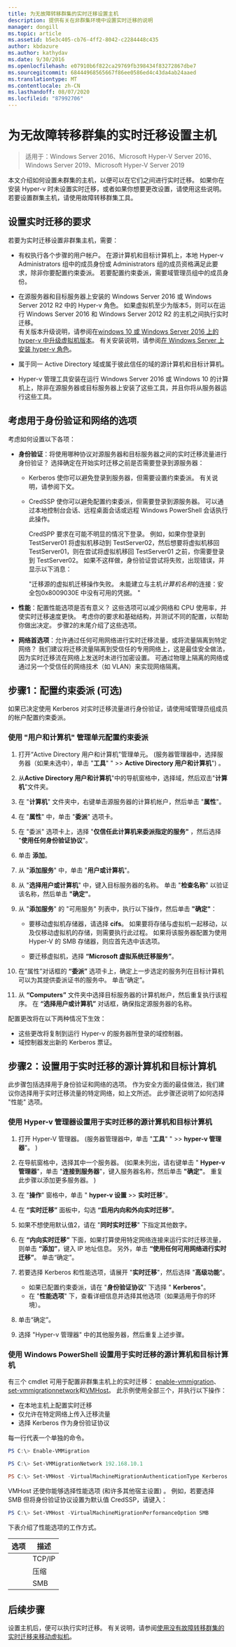 ```yaml
---
title: 为无故障转移群集的实时迁移设置主机
description: 提供有关在非群集环境中设置实时迁移的说明
manager: dongill
ms.topic: article
ms.assetid: b5e3c405-cb76-4ff2-8042-c2284448c435
author: kbdazure
ms.author: kathydav
ms.date: 9/30/2016
ms.openlocfilehash: e07910b6f822ca29769fb398434f83272867dbe7
ms.sourcegitcommit: 68444968565667f86ee0586ed4c43da4ab24aaed
ms.translationtype: MT
ms.contentlocale: zh-CN
ms.lasthandoff: 08/07/2020
ms.locfileid: "87992706"
---
```

# <a name="set-up-hosts-for-live-migration-without-failover-clustering"></a>为无故障转移群集的实时迁移设置主机

>适用于：Windows Server 2016、Microsoft Hyper-V Server 2016、Windows Server 2019、Microsoft Hyper-V Server 2019

本文介绍如何设置未群集的主机，以便可以在它们之间进行实时迁移。 如果你在安装 Hyper-v 时未设置实时迁移，或者如果你想要更改设置，请使用这些说明。 若要设置群集主机，请使用故障转移群集工具。

## <a name="requirements-for-setting-up-live-migration"></a>设置实时迁移的要求

若要为实时迁移设置非群集主机，需要：

-  有权执行各个步骤的用户帐户。 在源计算机和目标计算机上，本地 Hyper-v Administrators 组中的成员身份或 Administrators 组的成员资格满足此要求，除非你要配置约束委派。 若要配置约束委派，需要域管理员组中的成员身份。

- 在源服务器和目标服务器上安装的 Windows Server 2016 或 Windows Server 2012 R2 中的 Hyper-v 角色。 如果虚拟机至少为版本5，则可以在运行 Windows Server 2016 和 Windows Server 2012 R2 的主机之间执行实时迁移。 <br>有关版本升级说明，请参阅在[windows 10 或 Windows Server 2016 上的 hyper-v 中升级虚拟机版本](Upgrade-virtual-machine-version-in-Hyper-V-on-Windows-or-Windows-Server.md)。 有关安装说明，请参阅[在 Windows Server 上安装 hyper-v 角色](../get-started/Install-the-Hyper-V-role-on-Windows-Server.md)。

- 属于同一 Active Directory 域或属于彼此信任的域的源计算机和目标计算机。
- Hyper-v 管理工具安装在运行 Windows Server 2016 或 Windows 10 的计算机上，除非在源服务器或目标服务器上安装了这些工具，并且你将从服务器运行这些工具。

## <a name="consider-options-for-authentication-and-networking"></a>考虑用于身份验证和网络的选项

考虑如何设置以下各项：

-  **身份验证**：将使用哪种协议对源服务器和目标服务器之间的实时迁移流量进行身份验证？ 选择确定在开始实时迁移之前是否需要登录到源服务器：
   - Kerberos 使你可以避免登录到服务器，但需要设置约束委派。 有关说明，请参阅下文。
   - CredSSP 使你可以避免配置约束委派，但需要登录到源服务器。 可以通过本地控制台会话、远程桌面会话或远程 Windows PowerShell 会话执行此操作。

      CredSPP 要求在可能不明显的情况下登录。 例如，如果你登录到 TestServer01 将虚拟机移动到 TestServer02，然后想要将虚拟机移回 TestServer01，则在尝试将虚拟机移回 TestServer01 之前，你需要登录到 TestServer02。 如果不这样做，身份验证尝试将失败，出现错误，并显示以下消息：

      "迁移源的虚拟机迁移操作失败。
      未能建立与主机*计算机名称*的连接：安全包0x8009030E 中没有可用的凭据。 "

-   **性能**：配置性能选项是否有意义？ 这些选项可以减少网络和 CPU 使用率，并使实时迁移速度更快。 考虑你的要求和基础结构，并测试不同的配置，以帮助你做出决定。 步骤2的末尾介绍了这些选项。

-  **网络首选项**：允许通过任何可用网络进行实时迁移流量，或将流量隔离到特定网络？ 我们建议将迁移流量隔离到受信任的专用网络上，这是最佳安全做法，因为实时迁移流在网络上发送时未进行加密设置。 可通过物理上隔离的网络或通过另一个受信任的网络技术（如 VLAN）来实现网络隔离。

## <a name="step-1-configure-constrained-delegation-optional"></a><a name="BKMK_Step1"></a>步骤1：配置约束委派 (可选) 
如果已决定使用 Kerberos 对实时迁移流量进行身份验证，请使用域管理员组成员的帐户配置约束委派。

### <a name="use-the-users-and-computers-snap-in-to-configure-constrained-delegation"></a>使用 "用户和计算机" 管理单元配置约束委派

1.  打开“Active Directory 用户和计算机”管理单元。  (服务器管理器中，选择服务器（如果未选中），单击 "**工具**" "  >>  **Active Directory 用户和计算机**") 。

2.  从**Active Directory 用户和计算机**"中的导航窗格中，选择域，然后双击"**计算机**"文件夹。

3.  在 "**计算机**" 文件夹中，右键单击源服务器的计算机帐户，然后单击 "**属性**"。

4.  在 "**属性**" 中，单击 "**委派**" 选项卡。

5.  在 "委派" 选项卡上，选择 "**仅信任此计算机来委派指定的服务"** ，然后选择 "**使用任何身份验证协议**"。

6.  单击 **添加**。

7.  从 "**添加服务**" 中，单击 "**用户或计算机**"。

8.  从 "**选择用户或计算机**" 中，键入目标服务器的名称。 单击 "**检查名称**" 以验证该名称，然后单击 **"确定"**。

9. 从 "**添加服务**" 的 "可用服务" 列表中，执行以下操作，然后单击 **"确定"**：

    -   要移动虚拟机存储器，请选择 **cifs**。 如果要将存储与虚拟机一起移动，以及仅移动虚拟机的存储，则需要执行此过程。 如果将该服务器配置为使用 Hyper-V 的 SMB 存储器，则应首先选中该选项。

    -   要迁移虚拟机，选择 **“Microsoft 虚拟系统迁移服务”**。

10. 在“属性”对话框的 **“委派”** 选项卡上，确定上一步选定的服务列在目标计算机可以为其提供委派证书的服务中。 单击“确定”。

11. 从 **“Computers”** 文件夹中选择目标服务器的计算机帐户，然后重复执行该程序。 在 **“选择用户或计算机”** 对话框，确保指定源服务器的名称。

配置更改将在以下两种情况下生效：

  -  这些更改将复制到运行 Hyper-v 的服务器所登录的域控制器。
  -  域控制器发出新的 Kerberos 票证。

## <a name="step-2-set-up-the-source-and-destination-computers-for-live-migration"></a><a name="BKMK_Step2"></a>步骤2：设置用于实时迁移的源计算机和目标计算机
此步骤包括选择用于身份验证和网络的选项。 作为安全方面的最佳做法，我们建议你选择用于实时迁移流量的特定网络，如上文所述。 此步骤还说明了如何选择 "性能" 选项。

### <a name="use-hyper-v-manager-to-set-up-the-source-and-destination-computers-for-live-migration"></a>使用 Hyper-v 管理器设置用于实时迁移的源计算机和目标计算机

1.  打开 Hyper-V 管理器。  (服务器管理器中，单击 "**工具**" "  >> **hyper-v 管理器**"。 ) 

2.  在导航窗格中，选择其中一个服务器。  (如果未列出，请右键单击 " **Hyper-v 管理器**"，单击 "**连接到服务器**"，键入服务器名称，然后单击 **"确定"**。 重复此步骤以添加更多服务器。 ) 

3.  在 "**操作**" 窗格中，单击 " **hyper-v 设置**  >> **实时迁移**"。

4.  在 **“实时迁移”** 面板中，勾选 **“启用内向和外向实时迁移”**。

5.  如果不想使用默认值2，请在 "**同时实时迁移**" 下指定其他数字。

6.  在 **“内向实时迁移”** 下面，如果打算使用特定网络连接来运行实时迁移流量，则单击 **“添加”**，键入 IP 地址信息。 另外，单击 **“使用任何可用网络进行实时迁移”**。 单击“确定”。

7.  若要选择 Kerberos 和性能选项，请展开 "**实时迁移**"，然后选择 "**高级功能**"。

    - 如果已配置约束委派，请在 "**身份验证协议**" 下选择 " **Kerberos**"。
    - 在 "**性能选项**" 下，查看详细信息并选择其他选项（如果适用于你的环境）。

8. 单击“确定”。

9. 选择 "Hyper-v 管理器" 中的其他服务器，然后重复上述步骤。

### <a name="use-windows-powershell-to-set-up-the-source-and-destination-computers-for-live-migration"></a>使用 Windows PowerShell 设置用于实时迁移的源计算机和目标计算机

有三个 cmdlet 可用于配置非群集主机上的实时迁移： [enable-vmmigration](/powershell/module/hyper-v/enable-vmmigration?view=win10-ps)、 [set-vmmigrationnetwork](/powershell/module/hyper-v/set-vmmigrationnetwork?view=win10-ps)和[VMHost](/powershell/module/hyper-v/set-vmhost?view=win10-ps)。 此示例使用全部三个，并执行以下操作：
  - 在本地主机上配置实时迁移
  - 仅允许在特定网络上传入迁移流量
  - 选择 Kerberos 作为身份验证协议

每一行代表一个单独的命令。

```PowerShell
PS C:\> Enable-VMMigration

PS C:\> Set-VMMigrationNetwork 192.168.10.1

PS C:\> Set-VMHost -VirtualMachineMigrationAuthenticationType Kerberos
```

VMHost 还使你能够选择性能选项 (和许多其他宿主设置) 。 例如，若要选择 SMB 但将身份验证协议设置为默认值 CredSSP，请键入：

```PowerShell
PS C:\> Set-VMHost -VirtualMachineMigrationPerformanceOption SMB
```

下表介绍了性能选项的工作方式。

|选项|描述|
|----------|---------------|
    |TCP/IP|通过 TCP/IP 连接将虚拟机的内存复制到目标服务器。|
    |压缩|在通过 TCP/IP 连接将虚拟机复制到目标服务器之前压缩该虚拟机的内存内容。 **注意：** 这是**默认**设置。|
    |SMB|通过 SMB 3.0 连接将虚拟机的内存复制到目标服务器。<p>-当源服务器和目标服务器上的网络适配器 (启用 RDMA) 功能的远程直接内存访问时，将使用 SMB 直通。<br />-在识别到正确的 SMB 多通道配置后，SMB 多通道将自动检测并使用多个连接。<p>有关详细信息，请参阅[通过 SMB 直通优化文件服务器的性能](/previous-versions/windows/it-pro/windows-server-2012-R2-and-2012/jj134210(v=ws.11))。|

 ## <a name="next-steps"></a>后续步骤

 设置主机后，便可以执行实时迁移。 有关说明，请参阅[使用没有故障转移群集的实时迁移来移动虚拟机](../manage/Use-live-migration-without-Failover-Clustering-to-move-a-virtual-machine.md)。